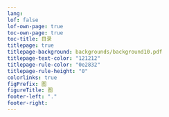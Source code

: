 ```yaml
---
lang: 
lof: false
lof-own-page: true
toc-own-page: true
toc-title: 目录
titlepage: true
titlepage-background: backgrounds/background10.pdf
titlepage-text-color: "121212"
titlepage-rule-color: "0e2832"
titlepage-rule-height: "0"
colorlinks: true
figPrefix: 图
figureTitle: 图
footer-left: "."
footer-right:
---
```

